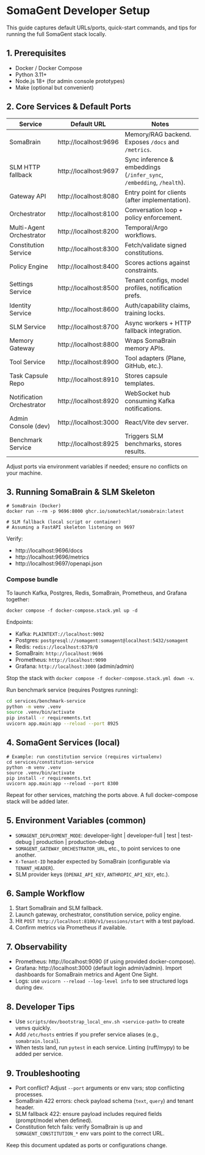 # SomaGent Developer Setup

This guide captures default URLs/ports, quick-start commands, and tips for running the full SomaGent stack locally.

## 1. Prerequisites
- Docker / Docker Compose
- Python 3.11+
- Node.js 18+ (for admin console prototypes)
- Make (optional but convenient)

## 2. Core Services & Default Ports
| Service | Default URL | Notes |
|---------|-------------|-------|
| SomaBrain | http://localhost:9696 | Memory/RAG backend. Exposes `/docs` and `/metrics`. |
| SLM HTTP fallback | http://localhost:9697 | Sync inference & embeddings (`/infer_sync`, `/embedding`, `/health`). |
| Gateway API | http://localhost:8080 | Entry point for clients (after implementation). |
| Orchestrator | http://localhost:8100 | Conversation loop + policy enforcement. |
| Multi-Agent Orchestrator | http://localhost:8200 | Temporal/Argo workflows. |
| Constitution Service | http://localhost:8300 | Fetch/validate signed constitutions. |
| Policy Engine | http://localhost:8400 | Scores actions against constraints. |
| Settings Service | http://localhost:8500 | Tenant configs, model profiles, notification prefs. |
| Identity Service | http://localhost:8600 | Auth/capability claims, training locks. |
| SLM Service | http://localhost:8700 | Async workers + HTTP fallback integration. |
| Memory Gateway | http://localhost:8800 | Wraps SomaBrain memory APIs. |
| Tool Service | http://localhost:8900 | Tool adapters (Plane, GitHub, etc.). |
| Task Capsule Repo | http://localhost:8910 | Stores capsule templates. |
| Notification Orchestrator | http://localhost:8920 | WebSocket hub consuming Kafka notifications. |
| Admin Console (dev) | http://localhost:3000 | React/Vite dev server. |
| Benchmark Service | http://localhost:8925 | Triggers SLM benchmarks, stores results. |

Adjust ports via environment variables if needed; ensure no conflicts on your machine.

## 3. Running SomaBrain & SLM Skeleton
```
# SomaBrain (Docker)
docker run --rm -p 9696:8000 ghcr.io/somatechlat/somabrain:latest

# SLM fallback (local script or container)
# Assuming a FastAPI skeleton listening on 9697
```

Verify:
- http://localhost:9696/docs
- http://localhost:9696/metrics
- http://localhost:9697/openapi.json

### Compose bundle

To launch Kafka, Postgres, Redis, SomaBrain, Prometheus, and Grafana together:

```
docker compose -f docker-compose.stack.yml up -d
```

Endpoints:
- Kafka: `PLAINTEXT://localhost:9092`
- Postgres: `postgresql://somagent:somagent@localhost:5432/somagent`
- Redis: `redis://localhost:6379/0`
- SomaBrain: `http://localhost:9696`
- Prometheus: `http://localhost:9090`
- Grafana: `http://localhost:3000` (admin/admin)

Stop the stack with `docker compose -f docker-compose.stack.yml down -v`.

Run benchmark service (requires Postgres running):

```bash
cd services/benchmark-service
python -m venv .venv
source .venv/bin/activate
pip install -r requirements.txt
uvicorn app.main:app --reload --port 8925
```

## 4. SomaGent Services (local)
```
# Example: run constitution service (requires virtualenv)
cd services/constitution-service
python -m venv .venv
source .venv/bin/activate
pip install -r requirements.txt
uvicorn app.main:app --reload --port 8300
```
Repeat for other services, matching the ports above. A full docker-compose stack will be added later.

## 5. Environment Variables (common)
- `SOMAGENT_DEPLOYMENT_MODE`: developer-light | developer-full | test | test-debug | production | production-debug
- `SOMAGENT_GATEWAY_ORCHESTRATOR_URL`, etc., to point services to one another.
- `X-Tenant-ID` header expected by SomaBrain (configurable via `TENANT_HEADER`).
- SLM provider keys (`OPENAI_API_KEY`, `ANTHROPIC_API_KEY`, etc.).

## 6. Sample Workflow
1. Start SomaBrain and SLM fallback.
2. Launch gateway, orchestrator, constitution service, policy engine.
3. Hit `POST http://localhost:8100/v1/sessions/start` with a test payload.
4. Confirm metrics via Prometheus if available.

## 7. Observability
- Prometheus: http://localhost:9090 (if using provided docker-compose).
- Grafana: http://localhost:3000 (default login admin/admin). Import dashboards for SomaBrain metrics and Agent One Sight.
- Logs: use `uvicorn --reload --log-level info` to see structured logs during dev.

## 8. Developer Tips
- Use `scripts/dev/bootstrap_local_env.sh <service-path>` to create venvs quickly.
- Add `/etc/hosts` entries if you prefer service aliases (e.g., `somabrain.local`).
- When tests land, run `pytest` in each service. Linting (ruff/mypy) to be added per service.

## 9. Troubleshooting
- Port conflict? Adjust `--port` arguments or env vars; stop conflicting processes.
- SomaBrain 422 errors: check payload schema (`text`, `query`) and tenant header.
- SLM fallback 422: ensure payload includes required fields (prompt/model when defined).
- Constitution fetch fails: verify SomaBrain is up and `SOMAGENT_CONSTITUTION_*` env vars point to the correct URL.

Keep this document updated as ports or configurations change.
